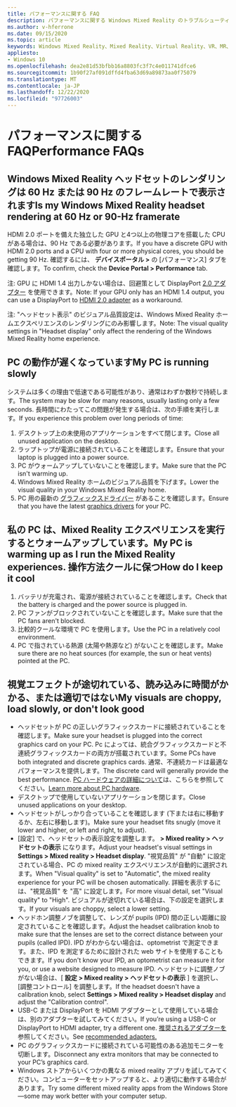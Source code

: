 ```yaml
---
title: パフォーマンスに関する FAQ
description: パフォーマンスに関する Windows Mixed Reality のトラブルシューティングは、標準のコンシューマーサポートドキュメントを超えています。
ms.author: v-hferrone
ms.date: 09/15/2020
ms.topic: article
keywords: Windows Mixed Reality、Mixed Reality、Virtual Reality、VR、MR、トラブルシューティング、エラー、ヘルプ、サポート、パフォーマンス
appliesto:
- Windows 10
ms.openlocfilehash: dea2e81d53bfbb16a8803fc3f7c4e011741dfce6
ms.sourcegitcommit: 1b90f27af091dffd4fba63d69a89873aa0f75079
ms.translationtype: MT
ms.contentlocale: ja-JP
ms.lasthandoff: 12/22/2020
ms.locfileid: "97726003"
---
```

# <a name="performance-faqs"></a><span data-ttu-id="cfe28-104">パフォーマンスに関する FAQ</span><span class="sxs-lookup"><span data-stu-id="cfe28-104">Performance FAQs</span></span>

## <a name="is-my-windows-mixed-reality-headset-rendering-at-60-hz-or-90-hz-framerate"></a><span data-ttu-id="cfe28-105">Windows Mixed Reality ヘッドセットのレンダリングは 60 Hz または 90 Hz のフレームレートで表示されます</span><span class="sxs-lookup"><span data-stu-id="cfe28-105">Is my Windows Mixed Reality headset rendering at 60 Hz or 90-Hz framerate</span></span>

<span data-ttu-id="cfe28-106">HDMI 2.0 ポートを備えた独立した GPU と4つ以上の物理コアを搭載した CPU がある場合は、90 Hz である必要があります。</span><span class="sxs-lookup"><span data-stu-id="cfe28-106">If you have a discrete GPU with HDMI 2.0 ports and a CPU with four or more physical cores, you should be getting 90 Hz.</span></span> <span data-ttu-id="cfe28-107">確認するには、 **デバイスポータル >** の [パフォーマンス] タブを確認します。</span><span class="sxs-lookup"><span data-stu-id="cfe28-107">To confirm, check the **Device Portal > Performance** tab.</span></span>

<span data-ttu-id="cfe28-108">注: GPU に HDMI 1.4 出力しかない場合は、回避策として DisplayPort [2.0 アダプター](recommended-adapters-for-windows-mixed-reality-capable-pcs.md) を使用できます。</span><span class="sxs-lookup"><span data-stu-id="cfe28-108">Note: If your GPU only has an HDMI 1.4 output, you can use a DisplayPort to [HDMI 2.0 adapter](recommended-adapters-for-windows-mixed-reality-capable-pcs.md) as a workaround.</span></span>

<span data-ttu-id="cfe28-109">注: "ヘッドセット表示" のビジュアル品質設定は、Windows Mixed Reality ホームエクスペリエンスのレンダリングにのみ影響します。</span><span class="sxs-lookup"><span data-stu-id="cfe28-109">Note: The visual quality settings in "Headset display" only affect the rendering of the Windows Mixed Reality home experience.</span></span>

## <a name="my-pc-is-running-slowly"></a><span data-ttu-id="cfe28-110">PC の動作が遅くなっています</span><span class="sxs-lookup"><span data-stu-id="cfe28-110">My PC is running slowly</span></span>

<span data-ttu-id="cfe28-111">システムは多くの理由で低速である可能性があり、通常はわずか数秒で持続します。</span><span class="sxs-lookup"><span data-stu-id="cfe28-111">The system may be slow for many reasons, usually lasting only a few seconds.</span></span> <span data-ttu-id="cfe28-112">長時間にわたってこの問題が発生する場合は、次の手順を実行します。</span><span class="sxs-lookup"><span data-stu-id="cfe28-112">If you experience this problem over long periods of time:</span></span>

1. <span data-ttu-id="cfe28-113">デスクトップ上の未使用のアプリケーションをすべて閉じます。</span><span class="sxs-lookup"><span data-stu-id="cfe28-113">Close all unused application on the desktop.</span></span>
2. <span data-ttu-id="cfe28-114">ラップトップが電源に接続されていることを確認します。</span><span class="sxs-lookup"><span data-stu-id="cfe28-114">Ensure that your laptop is plugged into a power source.</span></span>
3. <span data-ttu-id="cfe28-115">PC がウォームアップしていないことを確認します。</span><span class="sxs-lookup"><span data-stu-id="cfe28-115">Make sure that the PC isn't warming up.</span></span>
4. <span data-ttu-id="cfe28-116">Windows Mixed Reality ホームのビジュアル品質を下げます。</span><span class="sxs-lookup"><span data-stu-id="cfe28-116">Lower the visual quality in your Windows Mixed Reality home.</span></span>
5. <span data-ttu-id="cfe28-117">PC 用の最新の [グラフィックスドライバー](other-questions.md#my-graphics-driver-isnt-supported-im-getting-graphics-driver-failure-errors) があることを確認します。</span><span class="sxs-lookup"><span data-stu-id="cfe28-117">Ensure that you have the latest [graphics drivers](other-questions.md#my-graphics-driver-isnt-supported-im-getting-graphics-driver-failure-errors) for your PC.</span></span>

## <a name="my-pc-is-warming-up-as-i-run-the-mixed-reality-experiences-how-do-i-keep-it-cool"></a><span data-ttu-id="cfe28-118">私の PC は、Mixed Reality エクスペリエンスを実行するとウォームアップしています。</span><span class="sxs-lookup"><span data-stu-id="cfe28-118">My PC is warming up as I run the Mixed Reality experiences.</span></span> <span data-ttu-id="cfe28-119">操作方法クールに保つ</span><span class="sxs-lookup"><span data-stu-id="cfe28-119">How do I keep it cool</span></span>

1. <span data-ttu-id="cfe28-120">バッテリが充電され、電源が接続されていることを確認します。</span><span class="sxs-lookup"><span data-stu-id="cfe28-120">Check that the battery is charged and the power source is plugged in.</span></span>
2. <span data-ttu-id="cfe28-121">PC ファンがブロックされていないことを確認します。</span><span class="sxs-lookup"><span data-stu-id="cfe28-121">Make sure that the PC fans aren't blocked.</span></span>
3. <span data-ttu-id="cfe28-122">比較的クールな環境で PC を使用します。</span><span class="sxs-lookup"><span data-stu-id="cfe28-122">Use the PC in a relatively cool environment.</span></span>
4. <span data-ttu-id="cfe28-123">PC で指されている熱源 (太陽や熱源など) がないことを確認します。</span><span class="sxs-lookup"><span data-stu-id="cfe28-123">Make sure there are no heat sources (for example, the sun or heat vents) pointed at the PC.</span></span>

## <a name="my-visuals-are-choppy-load-slowly-or-dont-look-good"></a><span data-ttu-id="cfe28-124">視覚エフェクトが途切れている、読み込みに時間がかかる、または適切ではない</span><span class="sxs-lookup"><span data-stu-id="cfe28-124">My visuals are choppy, load slowly, or don't look good</span></span>

* <span data-ttu-id="cfe28-125">ヘッドセットが PC の正しいグラフィックスカードに接続されていることを確認します。</span><span class="sxs-lookup"><span data-stu-id="cfe28-125">Make sure your headset is plugged into the correct graphics card on your PC.</span></span> <span data-ttu-id="cfe28-126">Pc によっては、統合グラフィックスカードと不連続グラフィックスカードの両方が搭載されています。</span><span class="sxs-lookup"><span data-stu-id="cfe28-126">Some PCs have both integrated and discrete graphics cards.</span></span> <span data-ttu-id="cfe28-127">通常、不連続カードは最適なパフォーマンスを提供します。</span><span class="sxs-lookup"><span data-stu-id="cfe28-127">The discrete card will generally provide the best performance.</span></span> <span data-ttu-id="cfe28-128">[PC ハードウェアの詳細について](windows-mixed-reality-minimum-pc-hardware-compatibility-guidelines.md)は、こちらを参照してください。</span><span class="sxs-lookup"><span data-stu-id="cfe28-128">[Learn more about PC hardware](windows-mixed-reality-minimum-pc-hardware-compatibility-guidelines.md).</span></span>
* <span data-ttu-id="cfe28-129">デスクトップで使用していないアプリケーションを閉じます。</span><span class="sxs-lookup"><span data-stu-id="cfe28-129">Close unused applications on your desktop.</span></span>
* <span data-ttu-id="cfe28-130">ヘッドセットがしっかり合っていることを確認します (下または右に移動するか、左右に移動します)。</span><span class="sxs-lookup"><span data-stu-id="cfe28-130">Make sure your headset fits snugly (move it lower and higher, or left and right, to adjust).</span></span>
* <span data-ttu-id="cfe28-131">[設定] で、ヘッドセットの表示設定を調整します。 **> Mixed reality > ヘッドセットの表示** になります。</span><span class="sxs-lookup"><span data-stu-id="cfe28-131">Adjust your headset's visual settings in **Settings > Mixed reality > Headset display**.</span></span> <span data-ttu-id="cfe28-132">"視覚品質" が "自動" に設定されている場合、PC の mixed reality エクスペリエンスが自動的に選択されます。</span><span class="sxs-lookup"><span data-stu-id="cfe28-132">When "Visual quality" is set to "Automatic", the mixed reality experience for your PC will be chosen automatically.</span></span> <span data-ttu-id="cfe28-133">詳細を表示するには、"視覚品質" を "高" に設定します。</span><span class="sxs-lookup"><span data-stu-id="cfe28-133">For more visual detail, set "Visual quality" to "High".</span></span> <span data-ttu-id="cfe28-134">ビジュアルが途切れている場合は、下の設定を選択します。</span><span class="sxs-lookup"><span data-stu-id="cfe28-134">If your visuals are choppy, select a lower setting.</span></span>
* <span data-ttu-id="cfe28-135">ヘッドホン調整ノブを調整して、レンズが pupils (IPD) 間の正しい距離に設定されていることを確認します。</span><span class="sxs-lookup"><span data-stu-id="cfe28-135">Adjust the headset calibration knob to make sure that the lenses are set to the correct distance between your pupils (called IPD).</span></span> <span data-ttu-id="cfe28-136">IPD がわからない場合は、optometrist で測定できます。また、IPD を測定するために設計された web サイトを使用することもできます。</span><span class="sxs-lookup"><span data-stu-id="cfe28-136">If you don't know your IPD, an optometrist can measure it for you, or use a website designed to measure IPD.</span></span> <span data-ttu-id="cfe28-137">ヘッドセットに調整ノブがない場合は、[ **設定 > Mixed reality > ヘッドセットの表示** ] を選択し、[調整コントロール] を調整します。</span><span class="sxs-lookup"><span data-stu-id="cfe28-137">If the headset doesn't have a calibration knob, select **Settings > Mixed reality > Headset display** and adjust the "Calibration control".</span></span>
* <span data-ttu-id="cfe28-138">USB-C または DisplayPort を HDMI アダプターとして使用している場合は、別のアダプターを試してみてください。</span><span class="sxs-lookup"><span data-stu-id="cfe28-138">If you’re using a USB-C or DisplayPort to HDMI adapter, try a different one.</span></span> <span data-ttu-id="cfe28-139">[推奨されるアダプターを](recommended-adapters-for-windows-mixed-reality-capable-pcs.md)参照してください。</span><span class="sxs-lookup"><span data-stu-id="cfe28-139">See [recommended adapters.](recommended-adapters-for-windows-mixed-reality-capable-pcs.md)</span></span>
* <span data-ttu-id="cfe28-140">PC のグラフィックスカードに接続されている可能性のある追加モニターを切断します。</span><span class="sxs-lookup"><span data-stu-id="cfe28-140">Disconnect any extra monitors that may be connected to your PC’s graphics card.</span></span>
* <span data-ttu-id="cfe28-141">Windows ストアからいくつかの異なる mixed reality アプリを試してみてください。コンピューターをセットアップすると、より適切に動作する場合があります。</span><span class="sxs-lookup"><span data-stu-id="cfe28-141">Try some different mixed reality apps from the Windows Store—some may work better with your computer setup.</span></span>
